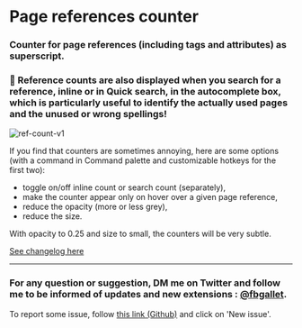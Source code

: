 # Page references counter

### Counter for page references (including tags and attributes) as superscript. 
### 🔎 Reference counts are also displayed when you search for a reference, inline or in Quick search, in the autocomplete box, which is particularly useful to identify the actually used pages and the unused or wrong spellings!

![ref-count-v1](https://user-images.githubusercontent.com/74436347/218118672-4d7e74aa-e47f-49fb-ac95-7e59e2b1b854.gif)

If you find that counters are sometimes annoying, here are some options (with a command in Command palette and customizable hotkeys for the first two):
- toggle on/off inline count or search count (separately),
- make the counter appear only on hover over a given page reference,
- reduce the opacity (more or less grey),
- reduce the size.

With opacity to 0.25 and size to small, the counters will be very subtle.

[See changelog here](https://github.com/fbgallet/roam-extension-ref-count/blob/main/CHANGELOG.md)

---

### For any question or suggestion, DM me on **Twitter** and follow me to be informed of updates and new extensions : [@fbgallet](https://twitter.com/fbgallet).
To report some issue, follow [this link (Github)](https://github.com/fbgallet/roam-extension-ref-count/issues) and click on 'New issue'. 
